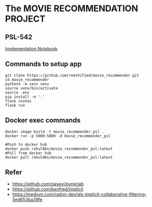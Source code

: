 # The MOVIE RECOMMENDATION PROJECT
## PSL-542

[Implementation Notebook](https://github.com/reethified/movie_recommender/blob/master/movie_recommen.ipynb)

## Commands to setup app

    git clone https://github.com/reethified/movie_recommender.git
    cd movie_recommender
    python3 -m venv venv
    source venv/bin/activate
    source .env
    pip install -e '.'
    flask routes
    flask run


## Docker exec commands

    docker image build -t movie_recommender_psl .
    docker run -p 5000:5000 -d movie_recommender_psl
    
    #Push to docker hub
    docker push rahul86s/movie_recommender_psl:latest
    #Pull from docker hub
    docker pull rahul86s/movie_recommender_psl:latest

## Refer

- https://github.com/gasevi/pyreclab
- https://github.com/benfred/implicit
- https://medium.com/radon-dev/als-implicit-collaborative-filtering-5ed653ba39fe
